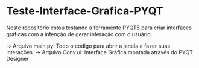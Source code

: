 # Teste-Interface-Grafica-PYQT
Neste repositório estou testando a ferramente PYQT5 para criar interfaces gráficas com a intenção de gerar interação com o usuário.

-> Arquivo main.py: Todo o codigo para abrir a janela e fazer suas interações.
-> Arquivo Conv.ui: Interface Gráfica montada através do PYQT Designer
